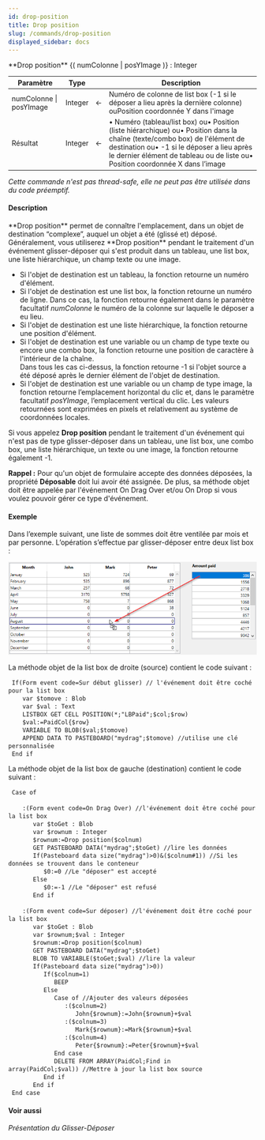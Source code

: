 ```yaml
---
id: drop-position
title: Drop position
slug: /commands/drop-position
displayed_sidebar: docs
---
```


<!--REF #_command_.Drop position.Syntax-->**Drop position** {( numColonne | posYImage )} : Integer<!-- END REF-->
<!--REF #_command_.Drop position.Params-->
| Paramètre | Type |  | Description |
| --- | --- | --- | --- |
| numColonne &#124; posYImage | Integer | &#8592; | Numéro de colonne de list box (-1 si le déposer a lieu après la dernière colonne) ouPosition coordonnée Y dans l'image |
| Résultat | Integer | &#8592; | • Numéro (tableau/list box) ou• Position (liste hiérarchique) ou• Position dans la chaîne (texte/combo box) de l'élément de destination ou• -1 si le déposer a lieu après le dernier élément de tableau ou de liste ou• Position coordonnée X dans l’image |

<!-- END REF-->

*Cette commande n'est pas thread-safe, elle ne peut pas être utilisée dans du code préemptif.*


#### Description 

<!--REF #_command_.Drop position.Summary-->**Drop position** permet de connaître l'emplacement, dans un objet de destination “complexe”, auquel un objet a été (glissé et) déposé.<!-- END REF--> Généralement, vous utiliserez **Drop position** pendant le traitement d'un événement glisser-déposer qui s'est produit dans un tableau, une list box, une liste hiérarchique, un champ texte ou une image.

* Si l'objet de destination est un tableau, la fonction retourne un numéro d'élément.
* Si l'objet de destination est une list box, la fonction retourne un numéro de ligne. Dans ce cas, la fonction retourne également dans le paramètre facultatif *numColonne* le numéro de la colonne sur laquelle le déposer a eu lieu.
* Si l'objet de destination est une liste hiérarchique, la fonction retourne une position d'élément.
* Si l'objet de destination est une variable ou un champ de type texte ou encore une combo box, la fonction retourne une position de caractère à l'intérieur de la chaîne.  
Dans tous les cas ci-dessus, la fonction retourne -1 si l'objet source a été déposé après le dernier élément de l'objet de destination.
* Si l'objet de destination est une variable ou un champ de type image, la fonction retourne l’emplacement horizontal du clic et, dans le paramètre facultatif *posYImage*, l’emplacement vertical du clic. Les valeurs retournées sont exprimées en pixels et relativement au système de coordonnées locales.

Si vous appelez **Drop position** pendant le traitement d'un événement qui n'est pas de type glisser-déposer dans un tableau, une list box, une combo box, une liste hiérarchique, un texte ou une image, la fonction retourne également -1.

**Rappel :** Pour qu'un objet de formulaire accepte des données déposées, la propriété **Déposable** doit lui avoir été assignée. De plus, sa méthode objet doit être appelée par l'événement On Drag Over et/ou On Drop si vous voulez pouvoir gérer ce type d'événement. 

#### Exemple 

Dans l’exemple suivant, une liste de sommes doit être ventilée par mois et par personne. L’opération s’effectue par glisser-déposer entre deux list box :

![](../assets/en/commands/pict4091260.en.png)

La méthode objet de la list box de droite (source) contient le code suivant :

```4d
 If(Form event code=Sur début glisser) // l'événement doit être coché pour la list box
    var $tomove : Blob
    var $val : Text
    LISTBOX GET CELL POSITION(*;"LBPaid";$col;$row)
    $val:=PaidCol{$row}
    VARIABLE TO BLOB($val;$tomove)
    APPEND DATA TO PASTEBOARD("mydrag";$tomove) //utilise une clé personnalisée
 End if
```

La méthode objet de la list box de gauche (destination) contient le code suivant :

```4d
 Case of
 
    :(Form event code=On Drag Over) //l'événement doit être coché pour la list box
       var $toGet : Blob
       var $rownum : Integer
       $rownum:=Drop position($colnum)
       GET PASTEBOARD DATA("mydrag";$toGet) //lire les données
       If(Pasteboard data size("mydrag")>0)&($colnum#1)) //Si les données se trouvent dans le conteneur
          $0:=0 //Le "déposer" est accepté
       Else
          $0:=-1 //Le "déposer" est refusé
       End if
 
    :(Form event code=Sur déposer) //l'événement doit être coché pour la list box
       var $toGet : Blob
       var $rownum;$val : Integer
       $rownum:=Drop position($colnum)
       GET PASTEBOARD DATA("mydrag";$toGet)
       BLOB TO VARIABLE($toGet;$val) //lire la valeur
       If(Pasteboard data size("mydrag")>0))
          If($colnum=1)
             BEEP
          Else
             Case of //Ajouter des valeurs déposées
                :($colnum=2)
                   John{$rownum}:=John{$rownum}+$val
                :($colnum=3)
                   Mark{$rownum}:=Mark{$rownum}+$val
                :($colnum=4)
                   Peter{$rownum}:=Peter{$rownum}+$val
             End case
             DELETE FROM ARRAY(PaidCol;Find in array(PaidCol;$val)) //Mettre à jour la list box source
          End if
       End if
 End case
```

#### Voir aussi 

*Présentation du Glisser-Déposer*  